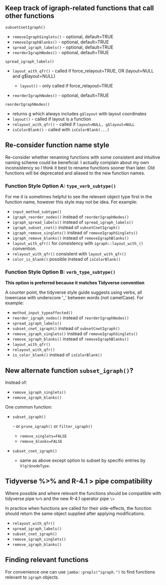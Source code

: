 
## Keep track of igraph-related functions that call other functions

`subsetCnetIgraph()`

- `removeIgraphSinglets()` - optional, default=TRUE
- `removeIgraphBlanks()`   - optional, default=TRUE
- `spread_igraph_labels()` - optional, default=TRUE
- `reorderIgraphNodes()`   - optional, default=TRUE

`spread_igraph_labels()`

- `layout_with_qfr()` - called if force_relayout=TRUE, OR (layout=NULL and g$layout=NULL)

   - `layout()` - only called if force_relayout=TRUE

- `reorderIgraphNodes()`   - optional, default=TRUE


`reorderIgraphNodes()`

- returns g which always includes `g$layout` with layout coordinates
- `layout()` - called if layout is a function
- `relayout_with_qfr()` - called if `layout=NULL, g$layout=NULL`
- `isColorBlank()` - called with `isColorBlank(...)`


## Re-consider function name style

Re-consider whether renaming functions with some consistent
and intuitive naming scheme could be beneficial.
I actually complain about my own inconsistency so I think
it best to rename functions sooner than later. Old functions
will be deprecated and aliased to the new function names.

### Function Style Option A: `type_verb_subtype()`

For me it is sometimes helpful to see the relevant object type
first in the function name, however this style may not be idea.
For example:

* `input_method_subtype()`
* `igraph_reorder_nodes()` instead of `reorderIgraphNodes()`
* `igraph_spread_labels()` instead of `spread_igraph_labels()`
* `igraph_subset_cnet()` instead of `subsetCnetIgraph()`
* `igraph_remove_singlets()` instead of `removeIgraphSinglets()`
* `igraph_remove_blanks()` instead of `removeIgraphBlanks()`
* `layout_with_qfr()` for consistency with `igraph::layout_with_()` convention.
* `relayout_with_qfr()` consistent with `layout_with_qfr()`
* `color_is_blank()` possible instead of `isColorBlank()`

### Function Style Option B: `verb_type_subtype()`

**This option is preferred because it matches Tidyverse convention**

A counter point, the tidyverse style guide suggests using verbs,
all lowercase with underscore '_' between words (not camelCase).
For example:

* `method_input_typeaffected()`
* `reorder_igraph_nodes()` instead of `reorderIgraphNodes()`
* `spread_igraph_labels()`
* `subset_cnet_igraph()` instead of `subsetCnetIgraph()`
* `remove_igraph_singlets()` instead of `removeIgraphSinglets()`
* `remove_igraph_blanks()` instead of `removeIgraphBlanks()`
* `layout_with_qfr()`
* `relayout_with_qfr()`
* `is_color_blank()` instead of `isColorBlank()`


## New alternate function `subset_igraph()`?

Instead of:

* `remove_igraph_singlets()`
* `remove_igraph_blanks()`

One common function:

* `subset_igraph()`

   *-* or `prune_igraph()` or `filter_igraph()`
   * `remove_singlets=FALSE`
   * `remove_blanks=FALSE`

* `subset_cnet_igraph()`

   * same as above except option to subset
   by specific entries by `V(g)$nodeType`.


## Tidyverse %>% and R-4.1 \> pipe compatibility

Where possible and where relevant the functions should be
compatible with tidyverse pipe `%>%`
and the new R-4.1 operator pipe `\>`

In practice when functions are called for their side-effects,
the function should return the same object supplied after
applying modifications.

* `relayout_with_qfr()`
* `spread_igraph_labels()`
* `subset_cnet_igraph()`
* `remove_igraph_singlets()`
* `remove_igraph_blanks()`


## Finding relevant functions

For convenience one can use `jamba::grepls("igraph.")` to find
functions relevant to `igraph` objects.


